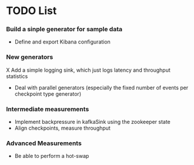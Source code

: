 # TODO List

### Build a sinple generator for sample data
- Define and export Kibana configuration


### New generators
X Add a simple logging sink, which just logs latency and throughput statistics
- Deal with parallel generators (especially the fixed number of events per checkpoint type generator)



### Intermediate measurements

- Implement backpressure in kafkaSink using the zookeeper state
- Align checkpoints, measure throughput




### Advanced Measurements
- Be able to perform a hot-swap